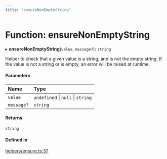 ```yaml
---
title: "ensureNonEmptyString"
---
```

# Function: ensureNonEmptyString

▸ **ensureNonEmptyString**(`value`, `message?`): `string`

Helper to check that a given value is a string, and is not the empty string.
If the value is not a string or is empty, an error will be raised at runtime.

#### Parameters

| Name | Type |
| :------ | :------ |
| `value` | `undefined` \| ``null`` \| `string` |
| `message?` | `string` |

#### Returns

`string`

#### Defined in

[helpers/ensure.ts:37](https://github.com/coda/packs-sdk/blob/main/helpers/ensure.ts#L37)
